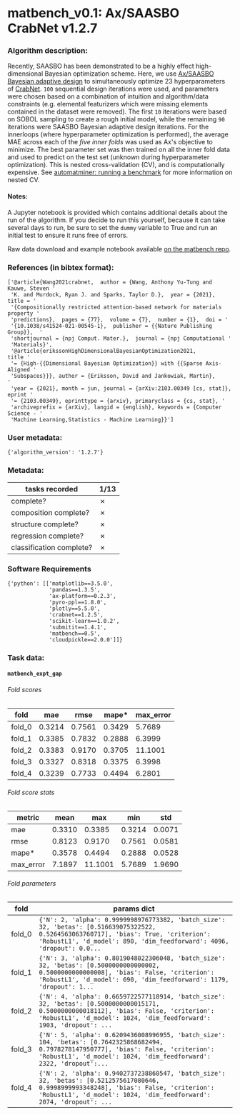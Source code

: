 # matbench_v0.1: Ax/SAASBO CrabNet v1.2.7

### Algorithm description: 

Recently, SAASBO has been demonstrated to be a highly effect high-dimensional Bayesian optimization scheme. Here, we use [Ax/SAASBO Bayesian adaptive design](https://ax.dev/tutorials/saasbo.html) to simultaneously optimize 23 hyperparameters of [CrabNet](https://crabnet.readthedocs.io/). `100` sequential design iterations were used, and parameters were chosen based on a combination of intuition and algorithm/data constraints (e.g. elemental featurizers which were missing elements contained in the dataset were removed). The first `10` iterations were based on SOBOL sampling to create a rough initial model, while the remaining `90` iterations were SAASBO Bayesian adaptive design iterations. For the innerloops (where hyperparameter optimization is performed), the average MAE across each of the *five inner folds* was used as Ax's objective to minimize. The best parameter set was then trained on all the inner fold data and used to predict on the test set (unknown during hyperparameter optimization). This is nested cross-validation (CV), and is computationally expensive. See [automatminer: running a benchmark](https://hackingmaterials.lbl.gov/automatminer/advanced.html#running-a-benchmark) for more information on nested CV.

#### Notes:
A Jupyter notebook is provided which contains additional details about the run of the algorithm. If you decide to run this yourself, because it can take several days to run, be sure to set the `dummy` variable to True and run an initial test to ensure it runs free of errors.

Raw data download and example notebook available [on the matbench repo](https://github.com/hackingmaterials/matbench/tree/main/benchmarks/matbench_v0.1_Ax_SAASBO_CrabNet_v1.2.7).

### References (in bibtex format): 

```
['@article{Wang2021crabnet,  author = {Wang, Anthony Yu-Tung and Kauwe, Steven '
 'K. and Murdock, Ryan J. and Sparks, Taylor D.},  year = {2021},  title = '
 '{Compositionally restricted attention-based network for materials property '
 'predictions},  pages = {77},  volume = {7},  number = {1},  doi = '
 '{10.1038/s41524-021-00545-1},  publisher = {{Nature Publishing Group}},  '
 'shortjournal = {npj Comput. Mater.},  journal = {npj Computational '
 'Materials}',
 '@article{erikssonHighDimensionalBayesianOptimization2021,             title '
 '= {High-{{Dimensional Bayesian Optimization}} with {{Sparse Axis-Aligned '
 'Subspaces}}}, author = {Eriksson, David and Jankowiak, Martin},             '
 'year = {2021}, month = jun, journal = {arXiv:2103.00349 [cs, stat]}, eprint '
 '= {2103.00349}, eprinttype = {arxiv}, primaryclass = {cs, stat}, '
 'archiveprefix = {arXiv}, langid = {english}, keywords = {Computer Science - '
 'Machine Learning,Statistics - Machine Learning}}']
```

### User metadata:

```
{'algorithm_version': '1.2.7'}
```

### Metadata:

| tasks recorded | 1/13 |
|----------------|-------------------------------------|
| complete? | ✗ | 
| composition complete? | ✗ | 
| structure complete? | ✗ | 
| regression complete? | ✗ | 
| classification complete? | ✗ | 

### Software Requirements

```
{'python': [['matplotlib==3.5.0',
             'pandas==1.3.5',
             'ax-platform==0.2.3',
             'pyro-ppl==1.8.0',
             'plotly==5.5.0',
             'crabnet==1.2.5',
             'scikit-learn==1.0.2',
             'submitit==1.4.1',
             'matbench==0.5',
             'cloudpickle==2.0.0']]}
```

### Task data:

#### `matbench_expt_gap`

###### Fold scores

| fold | mae | rmse | mape* | max_error |
|------ |------ |------ |------ |------ |
 | fold_0 | 0.3214| 0.7561| 0.3429| 5.7689 |
 | fold_1 | 0.3385| 0.7832| 0.2888| 6.3999 |
 | fold_2 | 0.3383| 0.9170| 0.3705| 11.1001 |
 | fold_3 | 0.3327| 0.8318| 0.3375| 6.3998 |
 | fold_4 | 0.3239| 0.7733| 0.4494| 6.2801 |


###### Fold score stats

| metric | mean | max | min | std |
|--------|------|-----|-----|-----|
| mae | 0.3310 | 0.3385 | 0.3214 | 0.0071 |
| rmse | 0.8123 | 0.9170 | 0.7561 | 0.0581 |
| mape* | 0.3578 | 0.4494 | 0.2888 | 0.0528 |
| max_error | 7.1897 | 11.1001 | 5.7689 | 1.9690 |


###### Fold parameters

| fold | params dict|
|------|------------|
| fold_0 | `{'N': 2, 'alpha': 0.9999998976773382, 'batch_size': 32, 'betas': [0.516639075322522, 0.5264563063760717], 'bias': True, 'criterion': 'RobustL1', 'd_model': 890, 'dim_feedforward': 4096, 'dropout': 0.0...` |
| fold_1 | `{'N': 3, 'alpha': 0.8019048022306048, 'batch_size': 32, 'betas': [0.5000000000000002, 0.5000000000000008], 'bias': False, 'criterion': 'RobustL1', 'd_model': 690, 'dim_feedforward': 1179, 'dropout': 1...` |
| fold_2 | `{'N': 4, 'alpha': 0.6659722577118914, 'batch_size': 32, 'betas': [0.5000000000015171, 0.5000000000018112], 'bias': False, 'criterion': 'RobustL1', 'd_model': 1024, 'dim_feedforward': 1903, 'dropout': ...` |
| fold_3 | `{'N': 5, 'alpha': 0.6209436008996955, 'batch_size': 104, 'betas': [0.7642325868682494, 0.7978278147950777], 'bias': False, 'criterion': 'RobustL1', 'd_model': 1024, 'dim_feedforward': 2322, 'dropout':...` |
| fold_4 | `{'N': 2, 'alpha': 0.9402737238860547, 'batch_size': 32, 'betas': [0.5212575617080646, 0.9998999993348248], 'bias': False, 'criterion': 'RobustL1', 'd_model': 1024, 'dim_feedforward': 2074, 'dropout': ...` |




